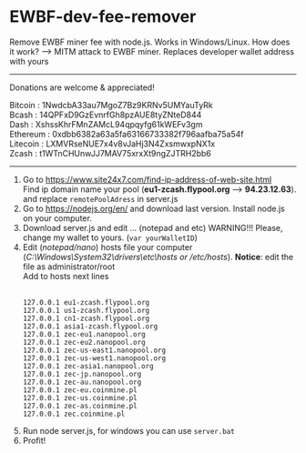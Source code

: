 # EWBF-dev-fee-remover
 Remove EWBF miner fee with node.js. Works in Windows/Linux.
 How does it work?  --> MITM attack to EWBF miner. Replaces developer wallet address with yours
 
----------------------------------------------------------
Donations are welcome & appreciated!<br>

Bitcoin  : 1NwdcbA33au7MgoZ7Bz9KRNv5UMYauTyRk<br>
Bcash    : 14QPFxD9GzEvnrfGh8pzAUE8tyZNteD844<br>
Dash     : XshssKhrFMnZAMcL94qpqyfg61kWEFv3gm<br>
Ethereum : 0xdbb6382a63a5fa63166733382f796aafba75a54f<br>
Litecoin : LXMVRseNUE7x4v8vJaHj3N4ZxsmwxpNX1x<br>
Zcash    : t1WTnCHUnwJJ7MAV75xrxXt9ngZJTRH2bb6

----------------------------------------------------------
1.  Go to https://www.site24x7.com/find-ip-address-of-web-site.html 
<br>Find ip domain name your pool (<b>eu1-zcash.flypool.org</b> --> <b>94.23.12.63</b>). and replace ```remotePoolAdress``` in server.js
2.  Go to https://nodejs.org/en/ and download last version. Install node.js on your computer.
3.  Download server.js and edit ... (notepad and etc) WARNING!!! Please, change my wallet to yours. (```var yourWalletID```)
4.  Edit (<i>notepad/nano</i>) hosts file your computer (<i>C:\Windows\System32\drivers\etc\hosts or /etc/hosts</i>). <b>Notice</b>: edit the file as administrator/root<br>
	Add to hosts next lines<br><br>
	```
	127.0.0.1 eu1-zcash.flypool.org
	127.0.0.1 us1-zcash.flypool.org
	127.0.0.1 cn1-zcash.flypool.org
	127.0.0.1 asia1-zcash.flypool.org
	127.0.0.1 zec-eu1.nanopool.org
	127.0.0.1 zec-eu2.nanopool.org
	127.0.0.1 zec-us-east1.nanopool.org
	127.0.0.1 zec-us-west1.nanopool.org
	127.0.0.1 zec-asia1.nanopool.org
	127.0.0.1 zec-jp.nanopool.org
	127.0.0.1 zec-au.nanopool.org
	127.0.0.1 zec-eu.coinmine.pl
	127.0.0.1 zec-us.coinmine.pl
	127.0.0.1 zec-as.coinmine.pl
	127.0.0.1 zec.coinmine.pl
	```
5. Run node server.js, for windows you can use ```server.bat```
6. Profit!
